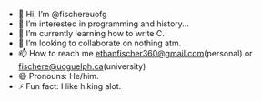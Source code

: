 - 👋 Hi, I’m @fischereuofg
- 👀 I’m interested in programming and history...
- 🌱 I’m currently learning how to write C.
- 💞️ I’m looking to collaborate on nothing atm.
- 📫 How to reach me ethanfischer360@gmail.com(personal) or fischere@uoguelph.ca(university)
- 😄 Pronouns: He/him.
- ⚡ Fun fact: I like hiking alot.

<!---
fischereuofg/fischereuofg is a ✨ special ✨ repository because its `README.md` (this file) appears on your GitHub profile.
You can click the Preview link to take a look at your changes.
--->
